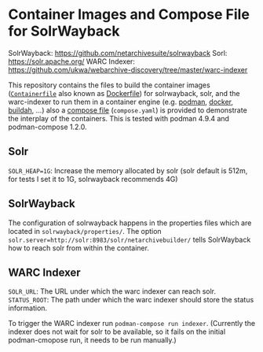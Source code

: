 # Container Images and Compose File for SolrWayback

SolrWayback: https://github.com/netarchivesuite/solrwayback
Sorl: https://solr.apache.org/
WARC Indexer: https://github.com/ukwa/webarchive-discovery/tree/master/warc-indexer

This repository contains the files to build the container images ([`Containerfile`](https://github.com/containers/common/blob/main/docs/Containerfile.5.md) also known as [Dockerfile](https://docs.docker.com/reference/dockerfile/)) for solrwayback, solr, and the warc-indexer to run them in a container engine (e.g. [podman](https://podman.io/), [docker](https://www.docker.com/), [buildah](https://buildah.io/), …) also a [compose file](https://compose-spec.io/) (`compose.yaml`) is provided to demonstrate the interplay of the containers. This is tested with podman 4.9.4 and podman-compose 1.2.0.

## Solr

`SOLR_HEAP=1G`: Increase the memory allocated by solr (solr default is 512m, for tests I set it to 1G, solrwayback recommends 4G)

## SolrWayback

The configuration of solrwayback happens in the properties files which are located in `solrwayback/properties/`.
The option `solr.server=http://solr:8983/solr/netarchivebuilder/` tells SolrWayback how to reach solr from within the container.

## WARC Indexer

`SOLR_URL`: The URL under which the warc indexer can reach solr.
`STATUS_ROOT`: The path under which the warc indexer should store the status information.

To trigger the WARC indexer run `podman-compose run indexer`. (Currently the indexer does not wait for solr to be available, so it fails on the initial podman-cmopose run, it needs to be run manually.)
